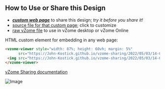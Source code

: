 
## How to Use or Share this Design

 - [***custom web page***][post] to share this design; *try it before you share it!*
 - [source file for that custom page][source]; click to customize
 - [raw vZome file][raw] to use in vZome desktop or vZome Online
 
 HTML custom element for embedding in any web page:
 ```html
<vzome-viewer style="width: 87%; height: 60vh; margin: 5%"
       src="https://John-Kostick.github.io/vzome-sharing/2022/05/03/14-09-44-Cube-to-Maroon-#-2/Cube-to-Maroon-#-2.vZome" >
  <img src="https://John-Kostick.github.io/vzome-sharing/2022/05/03/14-09-44-Cube-to-Maroon-#-2/Cube-to-Maroon-#-2.png" />
</vzome-viewer>
 ```

[vZome Sharing documentation](https://vzome.github.io/vzome/sharing.html#how-it-works)

![Image](<Cube-to-Maroon-#-2.png>)


[post]: <https://John-Kostick.github.io/vzome-sharing/2022/05/03/Cube-to-Maroon-#-2-14-09-44.html>
[source]: <https://github.com/John-Kostick/vzome-sharing/edit/main/_posts/2022-05-03-Cube-to-Maroon-#-2-14-09-44.md>
[raw]: <https://raw.githubusercontent.com/John-Kostick/vzome-sharing/main/2022/05/03/14-09-44-Cube-to-Maroon-#-2/Cube-to-Maroon-#-2.vZome>